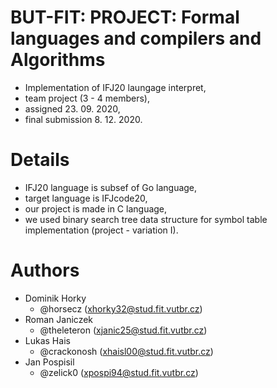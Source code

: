 # BUT-FIT: PROJECT: Formal languages and compilers and Algorithms

- Implementation of IFJ20 laungage interpret,
- team project (3 - 4 members),
- assigned 23. 09. 2020,
- final submission 8. 12. 2020.


# Details

- IFJ20 language is subsef of Go language,
- target language is IFJcode20,
- our project is made in C language,
- we used binary search tree data structure for symbol table implementation (project - variation I).


# Authors

- Dominik Horky
  - @horsecz        (xhorky32@stud.fit.vutbr.cz)
- Roman Janiczek
  - @theleteron     (xjanic25@stud.fit.vutbr.cz)
- Lukas Hais
  - @crackonosh     (xhaisl00@stud.fit.vutbr.cz)
- Jan Pospisil
  - @zelick0        (xpospi94@stud.fit.vutbr.cz)

